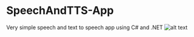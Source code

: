 # SpeechAndTTS-App
Very simple speech and text to speech app using C# and .NET
![alt text](https://raw.githubusercontent.com/SpeechAndTTS-App/master/Sample.png)
